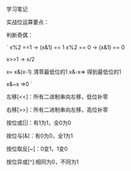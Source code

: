 学习笔记

实战位运算要点：

判断奇偶：

`
x%2 ==1 -> (x&1) == 1
x%2 == 0 -> (x&1) == 0

x>>1 -> x/2

x= x&(x-1) 清零最低位的1
x&-x=> 得到最低位的1

x&~x =>0
`

左移[<<]：所有二进制串向左移，低位补零

右移[>>]：所有二进制串向左移，高位补零

按位或[|]：有1为1，全0为0

按位与[&]：有0为0，全1为1

按位取反[~]：0变1，1变0

按位异或[^]:相同为0，不同为1